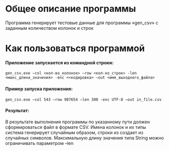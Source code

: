 # Общее описание программы
Программа генерирует тестовые данные для программы «gen_csv» с
заданным количеством колонок и строк

# Как пользоваться программой

#### Приложение запускается из командной строки:
    gen_csv.exe –col <кол-во_колонок> –row <кол-ко_строк> -len <макс_длина_значения> -enc <<кодировка> –out <имя_выходного_файла>
#### Пример запуска приложения:
    gen_csv.exe –col 543 –row 987654 –len 300 -enc UTF-8 –out in_file.csv
#### Результат:
В результате выполнения программы по указанному пути должен сформироваться файл в
формате CSV. Имена колонок и их типы система генерирует случайным образом, строки из создает из
случайных символов. Максимальную длину значения типа String можно ограничивать
параметром –len
